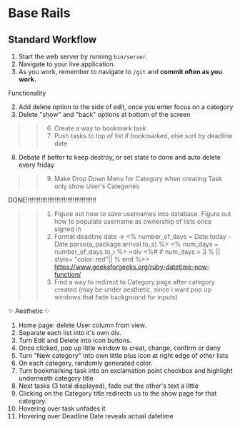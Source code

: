 # Base Rails

## Standard Workflow

 1. Start the web server by running `bin/server`.
 1. Navigate to your live application.
 1. As you work, remember to navigate to `/git` and **commit often as you work.**


Functionality

 2. Add delete option to the side of edit, once you enter focus on a category
 4. Delete "show" and "back" options at bottom of the screen
 >> 6. Create a way to bookmark task
 >> 7. Push tasks to top of list if bookmarked, else sort by deadline date 
 8. Debate if better to keep destroy, or set state to done and auto delete every friday
 >> 9. Make Drop Down Menu for Category when creating Task only show User's Categories

DONE!!!!!!!!!!!!!!!!!!!!!!!!!!!!!!!!!!!!!!!
>> 1. Figure out how to save usernames into database. Figure out how to populate username as ownership of lists once signed in
>> 3. Format deadline date -> <% number_of_days = Date.today - Date.parse(a_package.arrival.to_s) %>
    <% num_days = number_of_days.to_i %>
    <div 
      <%# if num_days > 3 %     ||   style= "color: red"|| % end %>>
    https://www.geeksforgeeks.org/ruby-datetime-now-function/
>> 5. Find a way to redirect to Category page after category created (may be under aesthetic, since i want pop up windows that fade background for inputs)

 
✨ Aesthetic ✨

 1. Home page: delete User column from view. 
 2. Separate each list into it's own div.
 3. Turn Edit and Delete into icon buttons.
 4. Once clicked, pop up little window to creat, change, confirm or deny
 5. Turn "New category" into own little plus icon at right edge of other lists
 6. On each category, randomly generated color.
 7. Turn bookmarking task into an exclamation point checkbox and highlight underneath category title
 8. Next tasks (3 total displayed), fade out the other's text a little
 9. Clicking on the Category title redirects us to the show page for that category.
 10. Hovering over task unfades it
 11. Hovering over Deadline Date reveals actual datetime
